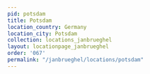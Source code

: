 ```yaml
---
pid: potsdam
title: Potsdam
location_country: Germany
location_city: Potsdam
collection: locations_janbrueghel
layout: locationpage_janbrueghel
order: '067'
permalink: "/janbrueghel/locations/potsdam"
---
```

